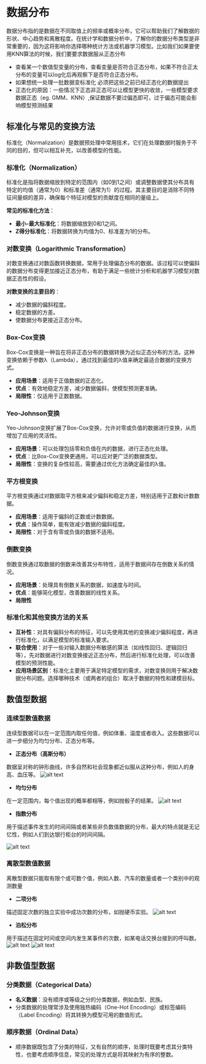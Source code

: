# 数据分布
数据分布指的是数据在不同取值上的频率或概率分布，它可以帮助我们了解数据的形状、中心趋势和离散程度。在统计学和数据分析中，了解你的数据分布类型是非常重要的，因为这将影响你选择哪种统计方法或机器学习模型。比如我们如果要使用KNN算法的时候，我们要要求数据服从正态分布

- 查看某一个数值型变量的分布，查看变量是否符合正态分布，如果不符合正太分布的变量可以log化后再观察下是否符合正态分布。
- 如果想统一处理一批数据变标准化 必须把这些之前已经正态化的数据提出
- 正态化的原因：一些情况下正态非正态可以让模型更快的收敛，一些模型要求数据正态（eg. GMM、KNN）,保证数据不要过偏态即可，过于偏态可能会影响模型预测结果
## 标准化与常见的变换方法
标准化（Normalization）是数据预处理中常用技术，它们在处理数据时服务于不同的目的，但可以相互补充，以改善模型的性能。

### 标准化（Normalization）

标准化是指将数据缩放到特定的范围内（如0到1之间）或调整数据使其分布具有特定的均值（通常为0）和标准差（通常为1）的过程。其主要目的是消除不同特征间量纲的差异，确保每个特征对模型的贡献度在相同的量级上。

**常见的标准化方法**：

- **最小-最大标准化**：将数据缩放到0和1之间。
- **Z得分标准化**：将数据转换为均值为0、标准差为1的分布。

### 对数变换（Logarithmic Transformation）

对数变换通过对数函数转换数据，常用于处理偏态分布的数据。该过程可以使偏斜的数据分布变得更加接近正态分布，有助于满足一些统计分析和机器学习模型对数据正态性的假设。

**对数变换的主要目的**：

- 减少数据的偏斜程度。
- 稳定数据的方差。
- 使数据分布更接近正态分布。
###  **Box-Cox变换**
Box-Cox变换是一种旨在将非正态分布的数据转换为近似正态分布的方法。这种变换依赖于参数λ（Lambda），通过找到最佳的λ值来确定最适合数据的变换方式。

- **应用场景**：适用于正值数据的正态化。
- **优点**：有效地稳定方差，减少数据偏斜，使模型预测更准确。
- **局限性**：仅适用于正数数据。

### **Yeo-Johnson变换**
Yeo-Johnson变换扩展了Box-Cox变换，允许对零或负值的数据进行变换，从而增加了应用的灵活性。

- **应用场景**：可以处理包括零和负值在内的数据，进行正态化处理。
- **优点**：比Box-Cox变换更通用，可以应对更广泛的数据类型。
- **局限性**：变换的复杂性较高，需要通过优化方法确定最佳的λ值。

### **平方根变换**
平方根变换通过对数据取平方根来减少偏斜和稳定方差，特别适用于正数和计数数据。

- **应用场景**：适用于偏斜的正数或计数数据。
- **优点**：操作简单，能有效减少数据的偏斜程度。
- **局限性**：对于含有零或负值的数据不适用。

###  **倒数变换**
倒数变换通过取数据的倒数来改善其分布特性，适用于数据间存在倒数关系的情况。

- **应用场景**：处理具有倒数关系的数据，如速度与时间。
- **优点**：能够简化模型，改善数据的线性关系。
- **局限性**

### 标准化和其他变换方法的关系

- **互补性**：对具有偏斜分布的特征，可以先使用其他的变换减少偏斜程度，再进行标准化，以满足模型的标准输入要求。
- **联合使用**：对于一些对输入数据分布敏感的算法（如线性回归、逻辑回归等），先对数据进行对数变换接近正态分布，然后进行标准化处理，可以改善模型的预测性能。
- **应用场景区别**：标准化主要用于满足特定模型的需求，对数变换则用于解决数据分布问题。选择哪种技术（或两者的组合）取决于数据的特性和建模目标。

## 数值型数据
### 连续型数值数据
连续型数据可以在一定范围内取任何值，例如体重、温度或者收入。这些数据可以进一步细分为均匀分布、正态分布等。
- **正态分布（高斯分布）**

数据呈对称的钟形曲线，许多自然和社会现象都近似服从这种分布，例如人的身高、血压等。
![alt text](image.png)
- **均匀分布**

在一定范围内，每个值出现的概率都相等，例如抛骰子的结果。
![alt text](image-1.png)
- **指数分布**

用于描述事件发生的时间间隔或者某些非负数值数据的分布，最大的特点就是无记忆性，例如人们到达银行柜台的时间间隔。

![alt text](image-2.png)




### 离散型数值数据
离散型数据只能取有限个或可数个值，例如人数、汽车的数量或者一个类别中的观测数量
- **二项分布**

描述固定次数的独立实验中成功次数的分布，如抛硬币实验。
![alt text](image-3.png)

- **泊松分布**

用于描述在固定时间或空间内发生某事件的次数，如某电话交换台接到的呼叫数。
![alt text](image-5.png)
![alt text](image-4.png)


## 非数值型数据
### 分类数据（Categorical Data）
- **名义数据**：没有顺序或等级之分的分类数据，例如血型、民族。
- 分类数据的处理常涉及使用独热编码（One-Hot Encoding）或标签编码（Label Encoding）将其转换为模型可用的数值形式。

### 顺序数据（Ordinal Data）
- 顺序数据既包含了分类的特征，又有自然的顺序，处理时既要考虑其分类特性，也要考虑顺序信息，常见的处理方式是将其映射为有序的整数。

